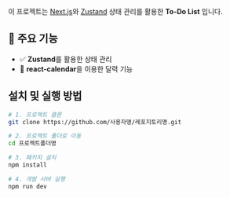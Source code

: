 이 프로젝트는 [Next.js](https://nextjs.org/)와 [Zustand](https://github.com/pmndrs/zustand) 상태 관리를 활용한 **To-Do List** 입니다.


## 🚀 주요 기능
- ✅ **Zustand**를 활용한 상태 관리
- 📅 **react-calendar**을 이용한 달력 기능

## 설치 및 실행 방법
```bash
# 1. 프로젝트 클론
git clone https://github.com/사용자명/레포지토리명.git

# 2. 프로젝트 폴더로 이동
cd 프로젝트폴더명

# 3. 패키지 설치
npm install

# 4. 개발 서버 실행
npm run dev

